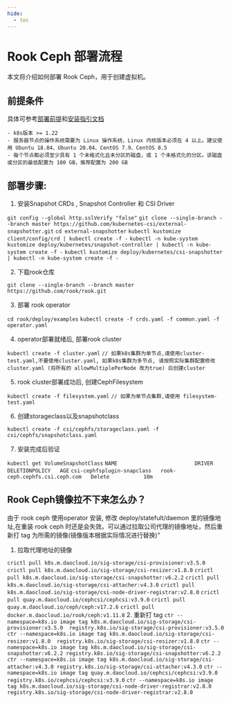 ```yaml
---
hide:
  - toc
---
```


# Rook Ceph 部署流程

本文将介绍如何部署 Rook Ceph，用于创建虚拟机。

## 前提条件

具体可参考[部署前提](https://rook.io/docs/rook/latest/Getting-Started/Prerequisites/prerequisites/)和[安装指引文档](https://rook.io/docs/rook/latest/Getting-Started/quickstart/#prerequisites) 

    - k8s版本 >= 1.22
    - 服务器节点的操作系统需要为 Linux 操作系统，Linux 内核版本必须在 4 以上。建议使用 Ubuntu 18.04、Ubuntu 20.04、CentOS 7.9、CentOS 8.5
    - 每个节点都必须至少具有 1 个未格式化且未分区的磁盘，或 1 个未格式化的分区。该磁盘或分区的最低配置为 100 GB，推荐配置为 200 GB


## 部署步骤:

1. 安装Snapshot CRDs , Snapshot Controller 和 CSI Driver

  `git config --global http.sslVerify "false"`
  `git clone --single-branch --branch master https://github.com/kubernetes-csi/external-snapshotter.git`
  `cd external-snapshotter`
  `kubectl kustomize client/config/crd | kubectl create -f -`
  `kubectl -n kube-system kustomize deploy/kubernetes/snapshot-controller | kubectl -n kube-system create -f -`
  `kubectl kustomize deploy/kubernetes/csi-snapshotter | kubectl -n kube-system create -f -`

2. 下载rook仓库

  `git clone --single-branch --branch master https://github.com/rook/rook.git`

3. 部署 rook operator

  `cd rook/deploy/examples`
  `kubectl create -f crds.yaml -f common.yaml -f operator.yaml`

4. operator部署就绪后, 部署rook cluster

  `kubectl create -f cluster.yaml`
  `// 如果k8s集群为单节点,请使用cluster-test.yaml,不要使用cluster.yaml, 如果k8s集群为多节点, 请按照实际集群配置修改cluster.yaml (将所有的 allowMultiplePerNode 改为true) 后创建cluster`

5. rook cluster部署成功后, 创建CephFilesystem

  `kubectl create -f filesystem.yaml`
  `// 如果为单节点集群,请使用 filesystem-test.yaml`

6. 创建storageclass以及snapshotclass

  `kubectl create -f csi/cephfs/storageclass.yaml -f csi/cephfs/snapshotclass.yaml`

7. 安装完成后验证

  `kubectl get VolumeSnapshotClass`
  `NAME                         DRIVER                          DELETIONPOLICY   AGE`
  `csi-cephfsplugin-snapclass   rook-ceph.cephfs.csi.ceph.com   Delete           10m`

## Rook Ceph镜像拉不下来怎么办？

由于 rook ceph 使用operator 安装, 修改 deploy/statefult/daemon 里的镜像地址,在重装 rook ceph 时还是会失效。可以通过拉取公司代理的镜像地址，然后重新打 tag 为所需的镜像(镜像版本根据实际情况进行替换)"

1. 拉取代理地址的镜像

  `crictl pull k8s.m.daocloud.io/sig-storage/csi-provisioner:v3.5.0`
  `crictl pull k8s.m.daocloud.io/sig-storage/csi-resizer:v1.8.0` 
  `crictl pull k8s.m.daocloud.io/sig-storage/csi-snapshotter:v6.2.2`
  `crictl pull k8s.m.daocloud.io/sig-storage/csi-attacher:v4.3.0`
  `crictl pull k8s.m.daocloud.io/sig-storage/csi-node-driver-registrar:v2.8.0`
  `crictl pull quay.m.daocloud.io/cephcsi/cephcsi:v3.9.0`
  `crictl pull quay.m.daocloud.io/ceph/ceph:v17.2.6`
  `crictl pull docker.m.daocloud.io/rook/ceph:v1.11.8`
2. 重新打 tag
  `ctr --namespace=k8s.io image tag k8s.m.daocloud.io/sig-storage/csi-provisioner:v3.5.0  registry.k8s.io/sig-storage/csi-provisioner:v3.5.0`
  `ctr --namespace=k8s.io image tag k8s.m.daocloud.io/sig-storage/csi-resizer:v1.8.0  registry.k8s.io/sig-storage/csi-resizer:v1.8.0` 
  `ctr --namespace=k8s.io image tag k8s.m.daocloud.io/sig-storage/csi-snapshotter:v6.2.2 registry.k8s.io/sig-storage/csi-snapshotter:v6.2.2`
  `ctr --namespace=k8s.io image tag k8s.m.daocloud.io/sig-storage/csi-attacher:v4.3.0 registry.k8s.io/sig-storage/csi-attacher:v4.3.0`
  `ctr --namespace=k8s.io image tag quay.m.daocloud.io/cephcsi/cephcsi:v3.9.0  registry.k8s.io/cephcsi/cephcsi:v3.9.0`
  `ctr --namespace=k8s.io image tag k8s.m.daocloud.io/sig-storage/csi-node-driver-registrar:v2.8.0  registry.k8s.io/sig-storage/csi-node-driver-registrar:v2.8.0`

